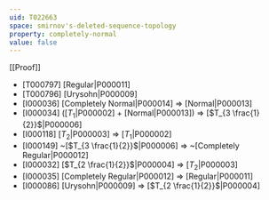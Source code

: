 ```yaml
---
uid: T022663
space: smirnov's-deleted-sequence-topology
property: completely-normal
value: false
---
```

[[Proof]]

* [T000797] [Regular|P000011]
* [T000796] [Urysohn|P000009]
* [I000036] [Completely Normal|P000014] => [Normal|P000013]
* [I000034] ([$T_1$|P000002] + [Normal|P000013]) => [$T_{3 \frac{1}{2}}$|P000006]
* [I000118] [$T_2$|P000003] => [$T_1$|P000002]
* [I000149] ~[$T_{3 \frac{1}{2}}$|P000006] => ~[Completely Regular|P000012]
* [I000032] [$T_{2 \frac{1}{2}}$|P000004] => [$T_2$|P000003]
* [I000035] [Completely Regular|P000012] => [Regular|P000011]
* [I000086] [Urysohn|P000009] => [$T_{2 \frac{1}{2}}$|P000004]

